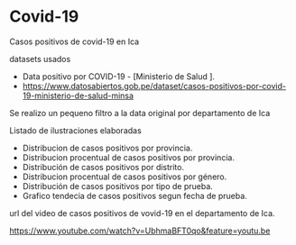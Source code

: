# Covid-19
Casos positivos de covid-19 en Ica

datasets usados
  - Data positivo por COVID-19 - [Ministerio de Salud ].
  - https://www.datosabiertos.gob.pe/dataset/casos-positivos-por-covid-19-ministerio-de-salud-minsa
 
 Se realizo un pequeno filtro a la data original por departamento de Ica
 
 Listado de ilustraciones elaboradas
  - Distribucion de casos positivos por provincia.
  - Distribucion procentual de casos positivos por provincia.
  - Distribución de casos positivos por distrito.
  - Distribucion procentual de casos positivos por género.
  - Distribución de casos positivos por tipo de prueba.
  - Grafico tendecia de casos positivos segun fecha de prueba.
  
  url del video de casos positivos de vovid-19 en el departamento de Ica.
  
  https://www.youtube.com/watch?v=UbhmaBFT0qo&feature=youtu.be
  






 
 
